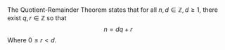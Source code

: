 The Quotient-Remainder Theorem states that for all $n,d\in\mathbb{Z}, d\geq 1$, there exist $q,r\in\mathbb{Z}$ so that 
$$n=dq+r$$
Where $0\leq r<d$.
